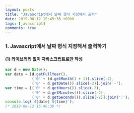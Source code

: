 ```yaml
---
layout: posts
title: "Javascript에서 날짜 형식 지정해서 출력"
date: 2019-08-12 15:49:36 +0900
tags: [javascript]
comments: true
---
```

### 1. Javascript에서 날짜 형식 지정해서 출력하기

#### (1) 라이브러리 없이 자바스크립트로만 작성

```js
var d = new Date();
var date = [d.getFullYear(),
            ('0' + (d.getMonth() + 1)).slice(-2),
            ('0' + d.getDate()).slice(-2)].join('-');
var time = [('0' + d.getHours()).slice(-2), 
            ('0' + d.getMinutes()).slice(-2),
            ('0' + d.getSeconds()).slice(-2)].join(':');
console.log(`${date} ${time}`);
/* 2019-08-12 15:46:39 */
```
